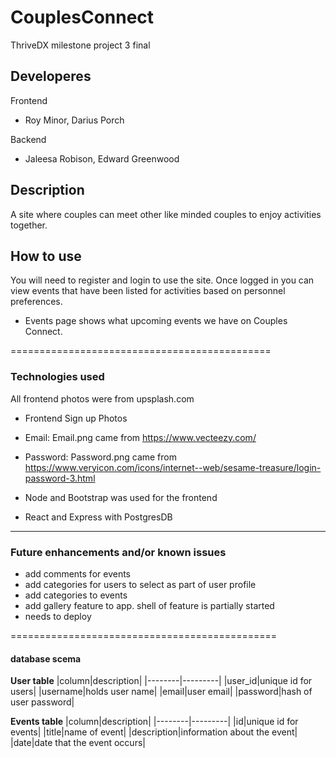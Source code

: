 # CouplesConnect
ThriveDX milestone project 3 final

## Developeres
Frontend
* Roy Minor, Darius Porch

Backend
* Jaleesa Robison, Edward Greenwood


## Description
A site where couples can meet other like minded couples to enjoy activities together.


## How to use
You will need to register and login to use the site. Once logged in you can view events that have been listed for activities based on personnel preferences.

+ Events page shows what upcoming events we have on Couples Connect. 

=============================================
### Technologies used
All frontend photos were from upsplash.com
+ Frontend Sign up Photos 

+ Email: Email.png came from 
https://www.vecteezy.com/

+ Password: Password.png came from https://www.veryicon.com/icons/internet--web/sesame-treasure/login-password-3.html

+ Node and Bootstrap was used for the frontend 

+ React and Express with PostgresDB

-----------------------------------------------


### Future enhancements and/or known issues
+ add comments for events
+ add categories for users to select as part of user profile
+ add categories to events
+ add gallery feature to app. shell of feature is partially started
+ needs to deploy


==============================================
#### database scema
**User table**
|column|description|
|--------|---------|
|user_id|unique id for users|
|username|holds user name|
|email|user email|
|password|hash of user password|

**Events table**
|column|description|
|--------|---------|
|id|unique id for events|
|title|name of event|
|description|information about the event|
|date|date that the event occurs|

